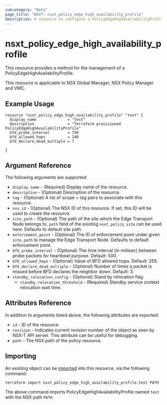 ```yaml
---
subcategory: "Beta"
page_title: "NSXT: nsxt_policy_edge_high_availability_profile"
description: A resource to configure a PolicyEdgeHighAvailabilityProfile.
---
```


# nsxt_policy_edge_high_availability_profile

This resource provides a method for the management of a PolicyEdgeHighAvailabilityProfile.

This resource is applicable to NSX Global Manager, NSX Policy Manager and VMC.

## Example Usage

```hcl
resource "nsxt_policy_edge_high_availability_profile" "test" {
  display_name              = "test"
  description               = "Terraform provisioned PolicyEdgeHighAvailabilityProfile"
  bfd_probe_interval        = 750
  bfd_allowed_hops          = 140
  bfd_declare_dead_multiple = 7

}
```

## Argument Reference

The following arguments are supported:

* `display_name` - (Required) Display name of the resource.
* `description` - (Optional) Description of the resource.
* `tag` - (Optional) A list of scope + tag pairs to associate with this resource.
* `nsx_id` - (Optional) The NSX ID of this resource. If set, this ID will be used to create the resource.
* `site_path` - (Optional) The path of the site which the Edge Transport Node belongs to. `path` field of the existing `nsxt_policy_site` can be used here. Defaults to default site path.
* `enforcement_point` - (Optional) The ID of enforcement point under given `site_path` to manage the Edge Transport Node. Defaults to default enforcement point.
* `bfd_probe_interval` - (Optional) The time interval (in millisec) between probe packets for heartbeat purpose. Default: 500.
* `bfd_allowed_hops` - (Optional) Value of BFD allowed hops. Default: 255.
* `bfd_declare_dead_multiple` - (Optional) Number of times a packet is missed before BFD declares the neighbor down. Default: 3.
* `standby_relocation_config` - (Optional) Stand by relocation flag.
  * `standby_relocation_threshold` - (Required) Standby service context relocation wait time.

## Attributes Reference

In addition to arguments listed above, the following attributes are exported:

* `id` - ID of the resource.
* `revision` - Indicates current revision number of the object as seen by NSX-T API server. This attribute can be useful for debugging.
* `path` - The NSX path of the policy resource.

## Importing

An existing object can be [imported][docs-import] into this resource, via the following command:

[docs-import]: https://developer.hashicorp.com/terraform/cli/import

```shell
terraform import nsxt_policy_edge_high_availability_profile.test PATH
```

The above command imports PolicyEdgeHighAvailabilityProfile named `test` with the NSX path `PATH`.
